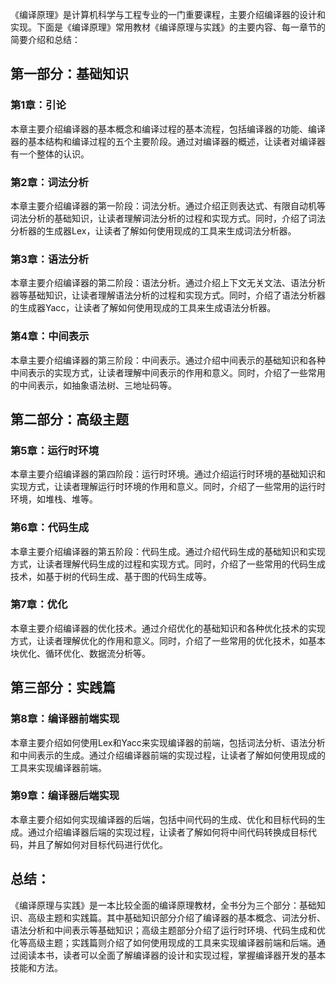 《编译原理》是计算机科学与工程专业的一门重要课程，主要介绍编译器的设计和实现。下面是《编译原理》常用教材《编译原理与实践》的主要内容、每一章节的简要介绍和总结：

## 第一部分：基础知识
### 第1章：引论
本章主要介绍编译器的基本概念和编译过程的基本流程，包括编译器的功能、编译器的基本结构和编译过程的五个主要阶段。通过对编译器的概述，让读者对编译器有一个整体的认识。

### 第2章：词法分析
本章主要介绍编译器的第一阶段：词法分析。通过介绍正则表达式、有限自动机等词法分析的基础知识，让读者理解词法分析的过程和实现方式。同时，介绍了词法分析器的生成器Lex，让读者了解如何使用现成的工具来生成词法分析器。

### 第3章：语法分析
本章主要介绍编译器的第二阶段：语法分析。通过介绍上下文无关文法、语法分析器等基础知识，让读者理解语法分析的过程和实现方式。同时，介绍了语法分析器的生成器Yacc，让读者了解如何使用现成的工具来生成语法分析器。

### 第4章：中间表示
本章主要介绍编译器的第三阶段：中间表示。通过介绍中间表示的基础知识和各种中间表示的实现方式，让读者理解中间表示的作用和意义。同时，介绍了一些常用的中间表示，如抽象语法树、三地址码等。

## 第二部分：高级主题
### 第5章：运行时环境
本章主要介绍编译器的第四阶段：运行时环境。通过介绍运行时环境的基础知识和实现方式，让读者理解运行时环境的作用和意义。同时，介绍了一些常用的运行时环境，如堆栈、堆等。

### 第6章：代码生成
本章主要介绍编译器的第五阶段：代码生成。通过介绍代码生成的基础知识和实现方式，让读者理解代码生成的过程和实现方式。同时，介绍了一些常用的代码生成技术，如基于树的代码生成、基于图的代码生成等。

### 第7章：优化
本章主要介绍编译器的优化技术。通过介绍优化的基础知识和各种优化技术的实现方式，让读者理解优化的作用和意义。同时，介绍了一些常用的优化技术，如基本块优化、循环优化、数据流分析等。

## 第三部分：实践篇
### 第8章：编译器前端实现
本章主要介绍如何使用Lex和Yacc来实现编译器的前端，包括词法分析、语法分析和中间表示的生成。通过介绍编译器前端的实现过程，让读者了解如何使用现成的工具来实现编译器前端。

### 第9章：编译器后端实现
本章主要介绍如何实现编译器的后端，包括中间代码的生成、优化和目标代码的生成。通过介绍编译器后端的实现过程，让读者了解如何将中间代码转换成目标代码，并且了解如何对目标代码进行优化。

## 总结：
《编译原理与实践》是一本比较全面的编译原理教材，全书分为三个部分：基础知识、高级主题和实践篇。其中基础知识部分介绍了编译器的基本概念、词法分析、语法分析和中间表示等基础知识；高级主题部分介绍了运行时环境、代码生成和优化等高级主题；实践篇则介绍了如何使用现成的工具来实现编译器前端和后端。通过阅读本书，读者可以全面了解编译器的设计和实现过程，掌握编译器开发的基本技能和方法。
